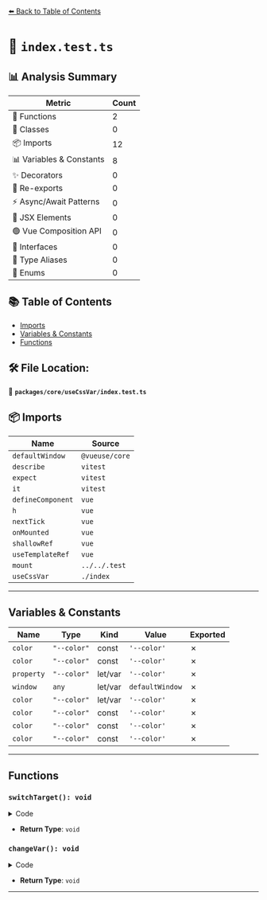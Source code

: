 [⬅️ Back to Table of Contents](../../../index.md)

# 📄 `index.test.ts`

## 📊 Analysis Summary

| Metric | Count |
|--------|-------|
| 🔧 Functions | 2 |
| 🧱 Classes | 0 |
| 📦 Imports | 12 |
| 📊 Variables & Constants | 8 |
| ✨ Decorators | 0 |
| 🔄 Re-exports | 0 |
| ⚡ Async/Await Patterns | 0 |
| 💠 JSX Elements | 0 |
| 🟢 Vue Composition API | 0 |
| 📐 Interfaces | 0 |
| 📑 Type Aliases | 0 |
| 🎯 Enums | 0 |

## 📚 Table of Contents

- [Imports](#imports)
- [Variables & Constants](#variables-constants)
- [Functions](#functions)

## 🛠️ File Location:
📂 **`packages/core/useCssVar/index.test.ts`**

## 📦 Imports

| Name | Source |
|------|--------|
| `defaultWindow` | `@vueuse/core` |
| `describe` | `vitest` |
| `expect` | `vitest` |
| `it` | `vitest` |
| `defineComponent` | `vue` |
| `h` | `vue` |
| `nextTick` | `vue` |
| `onMounted` | `vue` |
| `shallowRef` | `vue` |
| `useTemplateRef` | `vue` |
| `mount` | `../../.test` |
| `useCssVar` | `./index` |


---

## Variables & Constants

| Name | Type | Kind | Value | Exported |
|------|------|------|-------|----------|
| `color` | `"--color"` | const | `'--color'` | ✗ |
| `color` | `"--color"` | const | `'--color'` | ✗ |
| `property` | `"--color"` | let/var | `'--color'` | ✗ |
| `window` | `any` | let/var | `defaultWindow` | ✗ |
| `color` | `"--color"` | let/var | `'--color'` | ✗ |
| `color` | `"--color"` | const | `'--color'` | ✗ |
| `color` | `"--color"` | const | `'--color'` | ✗ |
| `color` | `"--color"` | const | `'--color'` | ✗ |


---

## Functions

### `switchTarget(): void`

<details><summary>Code</summary>

```ts
function switchTarget() {
          if (target.value === el.value)
            target.value = el2.value
          else
            target.value = el.value
        }
```
</details>

- **Return Type**: `void`
### `changeVar(): void`

<details><summary>Code</summary>

```ts
function changeVar() {
          if (key.value === '--color')
            key.value = '--color-one'
          else
            key.value = '--color'
        }
```
</details>

- **Return Type**: `void`

---